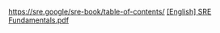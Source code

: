 https://sre.google/sre-book/table-of-contents/
[[English] SRE Fundamentals.pdf](https://github.com/adityasneo/SRE/files/12582746/English.SRE.Fundamentals.pdf)
